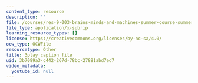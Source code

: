 ```yaml
---
content_type: resource
description: ''
file: /courses/res-9-003-brains-minds-and-machines-summer-course-summer-2015/3b7089a3c442267d78bc27881abd7ed7_Ch56tU3wb9c.srt
file_type: application/x-subrip
learning_resource_types: []
license: https://creativecommons.org/licenses/by-nc-sa/4.0/
ocw_type: OCWFile
resourcetype: Other
title: 3play caption file
uid: 3b7089a3-c442-267d-78bc-27881abd7ed7
video_metadata:
  youtube_id: null
---
```

